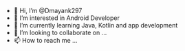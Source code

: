 - 👋 Hi, I’m @Dmayank297
- 👀 I’m interested in Android Developer
- 🌱 I’m currently learning Java, Kotlin and app development
- 💞️ I’m looking to collaborate on ...
- 📫 How to reach me ...

<!---
Dmayank297/Dmayank297 is a ✨ special ✨ repository because its `README.md` (this file) appears on your GitHub profile.
You can click the Preview link to take a look at your changes.
--->
